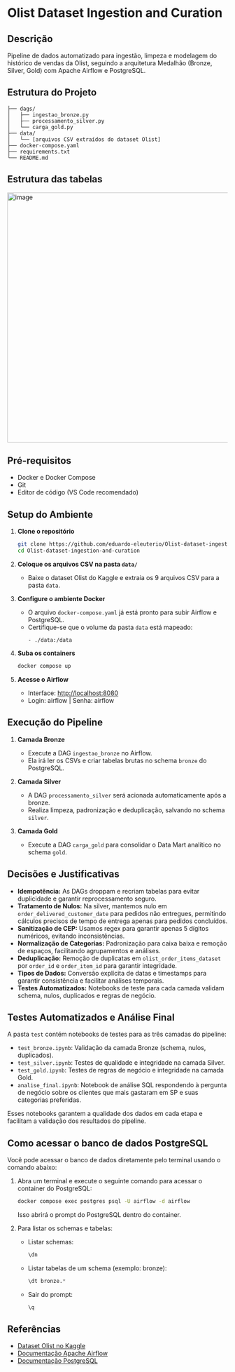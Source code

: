 # Olist Dataset Ingestion and Curation

## Descrição

Pipeline de dados automatizado para ingestão, limpeza e modelagem do histórico de vendas da Olist, seguindo a arquitetura Medalhão (Bronze, Silver, Gold) com Apache Airflow e PostgreSQL.

## Estrutura do Projeto

```
├── dags/
│   ├── ingestao_bronze.py
│   ├── processamento_silver.py
│   └── carga_gold.py
├── data/
│   └── [arquivos CSV extraídos do dataset Olist]
├── docker-compose.yaml
├── requirements.txt
└── README.md
```
## Estrutura das tabelas 

<img width="820" height="570" alt="image" src="https://github.com/user-attachments/assets/4d3bd242-82c3-4760-b40f-075f96443249" />

## Pré-requisitos

- Docker e Docker Compose
- Git
- Editor de código (VS Code recomendado)

## Setup do Ambiente

1. **Clone o repositório**
   ```bash
   git clone https://github.com/eduardo-eleuterio/Olist-dataset-ingestion-and-curation.git
   cd Olist-dataset-ingestion-and-curation
   ```

2. **Coloque os arquivos CSV na pasta `data/`**
   - Baixe o dataset Olist do Kaggle e extraia os 9 arquivos CSV para a pasta `data`.

3. **Configure o ambiente Docker**
   - O arquivo `docker-compose.yaml` já está pronto para subir Airflow e PostgreSQL.
   - Certifique-se que o volume da pasta `data` está mapeado:
     ```
     - ./data:/data
     ```

4. **Suba os containers**
   ```bash
   docker compose up
   ```

5. **Acesse o Airflow**
   - Interface: [http://localhost:8080](http://localhost:8080)
   - Login: airflow | Senha: airflow

## Execução do Pipeline

1. **Camada Bronze**
   - Execute a DAG `ingestao_bronze` no Airflow.
   - Ela irá ler os CSVs e criar tabelas brutas no schema `bronze` do PostgreSQL.

2. **Camada Silver**
   - A DAG `processamento_silver` será acionada automaticamente após a bronze.
   - Realiza limpeza, padronização e deduplicação, salvando no schema `silver`.

3. **Camada Gold**
   - Execute a DAG `carga_gold` para consolidar o Data Mart analítico no schema `gold`.

## Decisões e Justificativas

- **Idempotência:** As DAGs droppam e recriam tabelas para evitar duplicidade e garantir reprocessamento seguro.
- **Tratamento de Nulos:** Na silver, mantemos nulo em `order_delivered_customer_date` para pedidos não entregues, permitindo cálculos precisos de tempo de entrega apenas para pedidos concluídos.
- **Sanitização de CEP:** Usamos regex para garantir apenas 5 dígitos numéricos, evitando inconsistências.
- **Normalização de Categorias:** Padronização para caixa baixa e remoção de espaços, facilitando agrupamentos e análises.
- **Deduplicação:** Remoção de duplicatas em `olist_order_items_dataset` por `order_id` e `order_item_id` para garantir integridade.
- **Tipos de Dados:** Conversão explícita de datas e timestamps para garantir consistência e facilitar análises temporais.
- **Testes Automatizados:** Notebooks de teste para cada camada validam schema, nulos, duplicados e regras de negócio.

## Testes Automatizados e Análise Final

A pasta `test` contém notebooks de testes para as três camadas do pipeline:

- `test_bronze.ipynb`: Validação da camada Bronze (schema, nulos, duplicados).
- `test_silver.ipynb`: Testes de qualidade e integridade na camada Silver.
- `test_gold.ipynb`: Testes de regras de negócio e integridade na camada Gold.
- `analise_final.ipynb`: Notebook de análise SQL respondendo à pergunta de negócio sobre os clientes que mais gastaram em SP e suas categorias preferidas.

Esses notebooks garantem a qualidade dos dados em cada etapa e facilitam a validação dos resultados do pipeline.

## Como acessar o banco de dados PostgreSQL

Você pode acessar o banco de dados diretamente pelo terminal usando o comando abaixo:

1. Abra um terminal e execute o seguinte comando para acessar o container do PostgreSQL:
    ```bash
    docker compose exec postgres psql -U airflow -d airflow
    ```
    Isso abrirá o prompt do PostgreSQL dentro do container.

2. Para listar os schemas e tabelas:
    - Listar schemas:
       ```sql
       \dn
       ```
    - Listar tabelas de um schema (exemplo: bronze):
       ```sql
       \dt bronze.*
       ```
    - Sair do prompt:
       ```sql
       \q
       ```

## Referências

- [Dataset Olist no Kaggle](https://www.kaggle.com/datasets/olistbr/brazilian-ecommerce)
- [Documentação Apache Airflow](https://airflow.apache.org/docs/)
- [Documentação PostgreSQL](https://www.postgresql.org/docs/)
